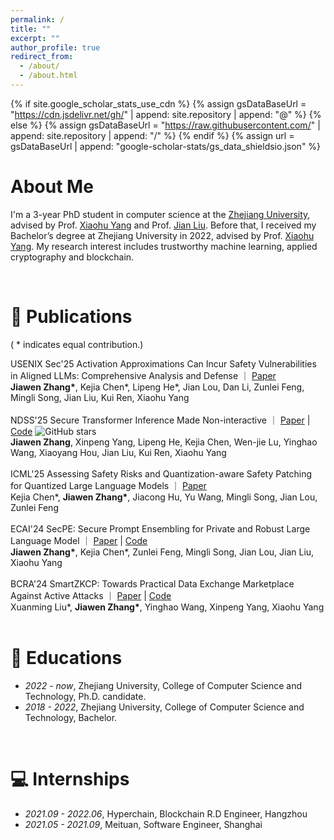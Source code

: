 ```yaml
---
permalink: /
title: ""
excerpt: ""
author_profile: true
redirect_from: 
  - /about/
  - /about.html
---
```


{% if site.google_scholar_stats_use_cdn %}
{% assign gsDataBaseUrl = "https://cdn.jsdelivr.net/gh/" | append: site.repository | append: "@" %}
{% else %}
{% assign gsDataBaseUrl = "https://raw.githubusercontent.com/" | append: site.repository | append: "/" %}
{% endif %}
{% assign url = gsDataBaseUrl | append: "google-scholar-stats/gs_data_shieldsio.json" %}

<!-- <span class='anchor' id='about-me'></span> -->
# About Me
I'm a 3-year PhD student in computer science at the [Zhejiang University](https://www.zju.edu.cn/english/), advised by Prof. [Xiaohu Yang](https://person.zju.edu.cn/en/xiaohu) and Prof. [Jian Liu](https://jianliu.phd/). Before that, I received my Bachelor’s degree at Zhejiang University in 2022, advised by Prof. [Xiaohu Yang](https://dblp.org/pid/95/6761.html). My research interest includes trustworthy machine learning, applied cryptography and blockchain.


<!-- # 🔥 News
- *2022.02*: &nbsp;🎉🎉 Lorem ipsum dolor sit amet, consectetur adipiscing elit. Vivamus ornare aliquet ipsum, ac tempus justo dapibus sit amet. 
- *2022.02*: &nbsp;🎉🎉 Lorem ipsum dolor sit amet, consectetur adipiscing elit. Vivamus ornare aliquet ipsum, ac tempus justo dapibus sit amet.  -->
<br>

# 📝 Publications 
( * indicates equal contribution.)

<div class="paper-box-new">
  <span class="ai-conference ">USENIX Sec'25</span>
  <span class="title">
    Activation Approximations Can Incur Safety Vulnerabilities in Aligned LLMs: Comprehensive Analysis and Defense ｜
    <a href="https://www.arxiv.org/abs/2502.00840" class="link">Paper</a> 
    </span>
  <div class="authors"><b>Jiawen Zhang*</b>, Kejia Chen*, Lipeng He*, Jian Lou, Dan Li, Zunlei Feng, Mingli Song, Jian Liu, Kui Ren, Xiaohu Yang</div>
</div>

<br>

<div class="paper-box-new">
  <span class="ai-conference ">NDSS'25</span>
  <span class="title">
    Secure Transformer Inference Made Non-interactive ｜
    <a href="https://eprint.iacr.org/2024/136" class="link">Paper</a> | 
    <a href="https://github.com/zju-abclab/NEXUS" class="link">Code</a>
      <span>
        <img src="https://img.shields.io/github/stars/zju-abclab/NEXUS?style=social" alt="GitHub stars">
      </span>
    </span>
  <div class="authors"><b>Jiawen Zhang</b>, Xinpeng Yang, Lipeng He, Kejia Chen, Wen-jie Lu, Yinghao Wang, Xiaoyang Hou, Jian Liu, Kui Ren, Xiaohu Yang</div>
</div>

<br>

<div class="paper-box-new">
  <span class="ai-conference ">ICML'25</span>
  <span class="title">
    Assessing Safety Risks and Quantization-aware Safety Patching for Quantized Large Language Models ｜
    <a href="https://icml.cc/virtual/2025/poster/44278" class="link">Paper</a> 
    </span>
  <div class="authors">Kejia Chen*, <b>Jiawen Zhang*</b>, Jiacong Hu, Yu Wang, Mingli Song, Jian Lou, Zunlei Feng</div>
</div>

<br>

<div class="paper-box-new">
  <span class="sec-conference ">ECAI'24</span>
  <span class="title">
    SecPE: Secure Prompt Ensembling for Private and Robust Large Language Model ｜
    <a href="https://openreview.net/pdf?id=HASQ93Is7JT" class="link">Paper</a> | 
    <a href="https://github.com/Kevin-Zh-CS/SecPE" class="link">Code</a>
    </span>
  <div class="authors"><b>Jiawen Zhang*</b>, Kejia Chen*, Zunlei Feng, Mingli Song, Jian Lou, Jian Liu, Xiaohu Yang</div>
</div>

<br>

<div class="paper-box-new">
  <span class="sec-conference ">BCRA'24</span>
  <span class="title">
    SmartZKCP: Towards Practical Data Exchange Marketplace Against Active Attacks ｜
    <a href="https://eprint.iacr.org/2024/941" class="link">Paper</a> | 
    <a href="https://github.com/Blockchain-Research-Center/SmartZKCP" class="link">Code</a>
    </span>
  <div class="authors">Xuanming Liu*, <b>Jiawen Zhang*</b>, Yinghao Wang, Xinpeng Yang, Xiaohu Yang</div>
</div>


<!-- 
# 🎖 Honors and Awards
- *2021.10* Lorem ipsum dolor sit amet, consectetur adipiscing elit. Vivamus ornare aliquet ipsum, ac tempus justo dapibus sit amet. 
- *2021.09* Lorem ipsum dolor sit amet, consectetur adipiscing elit. Vivamus ornare aliquet ipsum, ac tempus justo dapibus sit amet.  -->
<br>

# 📖 Educations
- *2022 - now*, Zhejiang University,  College of Computer Science and Technology, Ph.D. candidate.
- *2018 - 2022*, Zhejiang University,  College of Computer Science and Technology, Bachelor.

<br>

# 💻 Internships
- *2021.09 - 2022.06*, Hyperchain, Blockchain R.D Engineer, Hangzhou
- *2021.05 - 2021.09*, Meituan, Software Engineer, Shanghai
<!-- - *2021.02 - 2021.05*, Alibaba Group, Software Engineer, Hangzhou -->